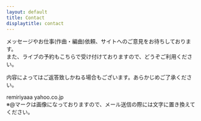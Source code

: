 ```yaml
---
layout: default
title: Contact
displaytitle: contact
---
```

メッセージやお仕事(作曲・編曲)依頼、サイトへのご意見をお待ちしております。  
また、ライブの予約もこちらで受け付けておりますので、どうぞご利用ください。


内容によってはご返答致しかねる場合もございます。あらかじめご了承ください。

<i class="fa fa-envelope-o"></i> remiriyaaa <i class="fa fa-at fa-lg"></i> yahoo.co.jp  
※@マークは画像になっておりますので、メール送信の際には文字に置き換えてください。